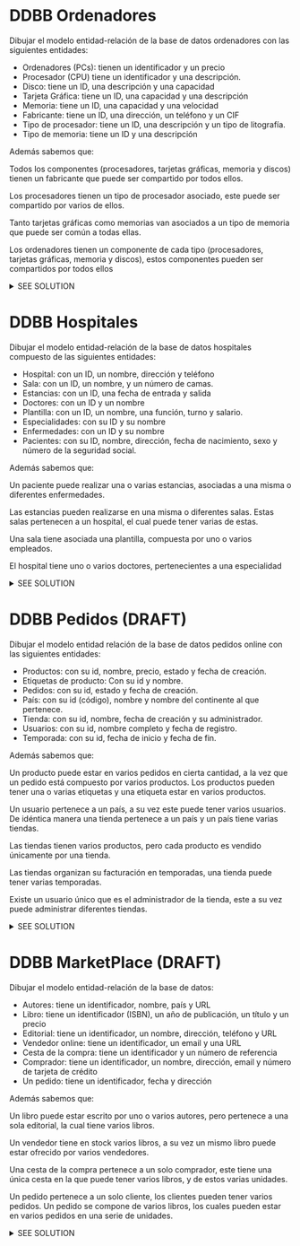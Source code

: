 # DDBB Ordenadores

Dibujar el modelo entidad-relación de la base de datos ordenadores con las siguientes entidades:

- Ordenadores (PCs): tienen un identificador y un precio
- Procesador (CPU) tiene un identificador y una descripción.
- Disco: tiene un ID, una descripción y una capacidad
- Tarjeta Gráfica: tiene un ID, una capacidad y una descripción
- Memoria: tiene un ID, una capacidad y una velocidad
- Fabricante: tiene un ID, una dirección, un teléfono y un CIF
- Tipo de procesador: tiene un ID, una descripción y un tipo de litografía.
- Tipo de memoria: tiene un ID y una descripción

Además sabemos que:

Todos los componentes (procesadores, tarjetas gráficas, memoria y discos) tienen un fabricante que puede ser compartido
por todos ellos.

Los procesadores tienen un tipo de procesador asociado, este puede ser compartido por varios de ellos.

Tanto tarjetas gráficas como memorias van asociados a un tipo de memoria que puede ser común a todas ellas.

Los ordenadores tienen un componente de cada tipo (procesadores, tarjetas gráficas, memoria y discos), estos componentes
pueden ser compartidos por todos ellos

<details>
  <summary>SEE SOLUTION</summary>

```mermaid
erDiagram
    pcs {
        VARCHAR(20) pcid
        VARCHAR(20) cpu
        VARCHAR(20) disco
        VARCHAR(20) tgrafica
        VARCHAR(20) memoria
        DECIMAL(10) precio
    }

    cpu {
        VARCHAR(20) id_cpu
        VARCHAR(100) descripcion
        VARCHAR(20) id_fabricante
        VARCHAR(20) id_tipo_procesador
    }

    tipo_procesador {
        VARCHAR(20) id_tipo_procesador
        VARCHAR(100) descripcion
        INTEGER t_litografia
    }

    disco {
        VARCHAR(20) id_disco
        VARCHAR(100) descripcion
        INTEGER capacidad
        VARCHAR(20) id_fabricante
    }

    memoria {
        VARCHAR(20) id_memoria
        VARCHAR(20) id_tipo_memoria
        VARCHAR(20) id_fabricante
        INTEGER capacidad
        INTEGER velocidad
    }

    fabricante {
        VARCHAR(20) id_fabricante
        VARCHAR(80) direccion
        VARCHAR(15) telf
        VARCHAR(9) CIF
    }

    tgrafica {
        VARCHAR(20) id_tarjeta_grafica
        VARCHAR(20) id_tipo_memoria
        VARCHAR(20) id_fabricante
        INTEGER capacidad
        VARCHAR(100) descripcion
    }

    tipo_memoria {
        VARCHAR(20) id_tipo_memoria
        VARCHAR(100) descripcion
    }

%% Relación entre cpu y su fabricante y tipo de procesador
    cpu ||--o{ tipo_procesador: ""
    cpu ||--o{ pcs: ""
%% Relaciones de fabricante
    fabricante ||--o{ cpu: ""
    fabricante ||--o{ disco: ""
    fabricante ||--o{ memoria: ""
    fabricante ||--o{ tgrafica: ""
%% Relación entre disco y su fabricante
    disco ||--o{ pcs: ""
%% Relación entre memoria y sus componentes
    memoria ||--o{ tipo_memoria: ""
    memoria ||--o{ pcs: ""
%% Relación entre tgrafica y sus componentes
    tgrafica ||--o{ tipo_memoria: ""
    tgrafica ||--o{ pcs: ""
```

</details>

# DDBB Hospitales

Dibujar el modelo entidad-relación de la base de datos hospitales compuesto de las siguientes entidades:

- Hospital: con un ID, un nombre, dirección y teléfono
- Sala: con un ID, un nombre, y un número de camas.
- Estancias: con un ID, una fecha de entrada y salida
- Doctores: con un ID y un nombre
- Plantilla: con un ID, un nombre, una función, turno y salario.
- Especialidades: con su ID y su nombre
- Enfermedades: con un ID y su nombre
- Pacientes: con su ID, nombre, dirección, fecha de nacimiento, sexo y número de la seguridad social.

Además sabemos que:

Un paciente puede realizar una o varias estancias, asociadas a una misma o diferentes enfermedades.

Las estancias pueden realizarse en una misma o diferentes salas. Estas salas pertenecen a un hospital, el cual puede
tener varias de estas.

Una sala tiene asociada una plantilla, compuesta por uno o varios empleados.

El hospital tiene uno o varios doctores, pertenecientes a una especialidad

<details>
  <summary>SEE SOLUTION</summary>

```mermaid
erDiagram
    hospital {
        VARCHAR(5) IdHos
        VARCHAR(20) nomhos
        VARCHAR(30) direc
        VARCHAR(20) telf
    }

    pacientes {
        VARCHAR(8) IdPac
        VARCHAR(20) NomPac
        VARCHAR(20) Direc
        DATE FechaNac
        VARCHAR(1) S
        VARCHAR(12) NSS
    }

    enfermedades {
        VARCHAR(5) IdEnf
        VARCHAR(20) nomenf
    }

    estancias {
        INTEGER IdEstan
        VARCHAR(8) IdPac
        DATE fechaent
        DATE fechasal
        VARCHAR(5) IdHos
        INTEGER CodSala
        VARCHAR(5) IdEnf
    }

    sala {
        VARCHAR(5) IdHos
        INTEGER CodSala
        VARCHAR(25) nomsala
        INTEGER numcamas
    }

    doctor {
        VARCHAR(8) IdDoc
        VARCHAR(5) IdHos
        VARCHAR(25) nomdoc
        VARCHAR(5) IdEsp
    }

    plantilla {
        VARCHAR(8) IdEmp
        VARCHAR(5) IdHos
        INTEGER CodSala
        VARCHAR(25) nomemp
        VARCHAR(25) funcion
        VARCHAR(1) turno
        FLOAT salarioanual
    }

    especialidades {
        DomNumPositivo IdEsp
        VARCHAR(15) nomespecialidad
    }

%% Relaciones
    especialidades ||--o{ doctor: ""
    pacientes ||--o{ estancias: ""
    enfermedades ||--o{ estancias: ""
    hospital ||--o{ sala: ""
    hospital ||--o{ doctor: ""
    sala ||--o{ estancias: ""
    hospital ||--o{ plantilla: ""

```

</details>

# DDBB Pedidos (DRAFT)

Dibujar el modelo entidad relación de la base de datos pedidos online con las siguientes entidades:

- Productos: con su id, nombre, precio, estado y fecha de creación.
- Etiquetas de producto: Con su id y nombre.
- Pedidos: con su id, estado y fecha de creación.
- País: con su id (código), nombre y nombre del continente al que pertenece.
- Tienda: con su id, nombre, fecha de creación y su administrador.
- Usuarios: con su id, nombre completo y fecha de registro.
- Temporada: con su id, fecha de inicio y fecha de fin.

Además sabemos que:

Un producto puede estar en varios pedidos en cierta cantidad, a la vez que un pedido está compuesto por varios
productos. Los productos pueden tener una o varias etiquetas y una etiqueta estar en varios productos.

Un usuario pertenece a un país, a su vez este puede tener varios usuarios. De idéntica manera una tienda pertenece a un
país y un país tiene varias tiendas.

Las tiendas tienen varios productos, pero cada producto es vendido únicamente por una tienda.

Las tiendas organizan su facturación en temporadas, una tienda puede tener varias temporadas.

Existe un usuario único que es el administrador de la tienda, este a su vez puede administrar diferentes tiendas.

<details>
  <summary>SEE SOLUTION</summary>

```mermaid
erDiagram
    productos {
        INTEGER id_producto
        VARCHAR(25) nombre
        INTEGER IDVendedor
        INTEGER precio
        VARCHAR(1) estado
        DATE fechacreacion
    }

    etiquetas_producto {
        INTEGER id_producto
        VARCHAR(5) id_etiqueta
    }

    etiquetas {
        VARCHAR(5) id_etiqueta
        VARCHAR(25) nombre
    }

    items_pedido {
        INTEGER IDPedido
        INTEGER IDProducto
        INTEGER cantidad
    }

    pedidos {
        INTEGER id
        INTEGER IDUsuario
        VARCHAR(1) estado
        DATE fechacreacion
    }

    pais {
        VARCHAR(4) codigo
        VARCHAR(25) nombre
        VARCHAR(25) nombreContinente
    }

    tienda {
        INTEGER id
        VARCHAR(4) codigo_pais
        VARCHAR(25) nombre
        DATE fechacreacion
        INTEGER Id_Admin
    }

    Usuarios {
        INTEGER id
        VARCHAR(25) nombrecompleto
        DATE fechacreacion
        VARCHAR(4) codigo_pais
    }

    Temporada {
        INTEGER id
        INTEGER IDVendedor
        VARCHAR(4) codigo_pais
        DATE fechainicio
        DATE fechafin
    }

%% Relaciones
    productos ||--o{ etiquetas_producto: ""
    etiquetas ||--o{ etiquetas_producto: ""
    pedidos ||--o{ items_pedido: ""
    productos ||--o{ items_pedido: ""
    pedidos ||--o{ Usuarios: ""
    tienda ||--o{ pais: ""
    Usuarios ||--o{ pais: ""
    tienda ||--o{ Temporada: ""
    Temporada ||--o{ productos: ""

```

</details>

# DDBB MarketPlace (DRAFT)

Dibujar el modelo entidad-relación de la base de datos:

- Autores: tiene un identificador, nombre, país y URL
- Libro: tiene un identificador (ISBN), un año de publicación, un título y un precio
- Editorial: tiene un identificador, un nombre, dirección, teléfono y URL
- Vendedor online: tiene un identificador, un email y una URL
- Cesta de la compra: tiene un identificador y un número de referencia
- Comprador: tiene un identificador, un nombre, dirección, email y número de tarjeta de crédito
- Un pedido: tiene un identificador, fecha y dirección

Además sabemos que:

Un libro puede estar escrito por uno o varios autores, pero pertenece a una sola editorial, la cual tiene varios libros.

Un vendedor tiene en stock varios libros, a su vez un mismo libro puede estar ofrecido por varios vendedores.

Una cesta de la compra pertenece a un solo comprador, este tiene una única cesta en la que puede tener varios libros, y
de estos varias unidades.

Un pedido pertenece a un solo cliente, los clientes pueden tener varios pedidos. Un pedido se compone de varios libros,
los cuales pueden estar en varios pedidos en una serie de unidades.

<details>
  <summary>SEE SOLUTION</summary>

```mermaid
erDiagram
%% Entidades
    Autor {
        INTEGER id_autor
        VARCHAR(25) nombre
        VARCHAR(25) pais
        VARCHAR(35) URL
    }

    Autoria {
        INTEGER id_autoria
        INTEGER ISBN
        INTEGER id_autor
    }

    Libro {
        INTEGER ISBN
        INTEGER anio_publicacion
        VARCHAR(25) titulo
        FLOAT precio
    }

    Editorial {
        INTEGER id_editorial
        VARCHAR(25) nombre
        VARCHAR(35) direccion
        VARCHAR(9) telefono
        VARCHAR(35) URL
    }

    VendedorOnline {
        INTEGER id_vendedor
        VARCHAR(25) email
        VARCHAR(35) URL
    }

    CestaCompra {
        INTEGER id_cesta
        INTEGER ISBN
        INTEGER id_comprador
        INTEGER cantidad
    }

    Comprador {
        INTEGER id_comprador
        VARCHAR(25) nombre
        VARCHAR(35) direccion
        VARCHAR(25) email
        VARCHAR(25) num_tarjeta_credito
    }

    Pedido {
        INTEGER id_pedido
        DATE fecha
        VARCHAR(35) direccion_envio
    }

%% Relaciones
    Autor ||--o{ Autoria: ""
    Libro ||--o{ Autoria: ""
    Libro }o--|| Editorial: ""
    VendedorOnline ||--o{ Libro: ""
    CestaCompra ||--o{ Libro: ""
    Comprador ||--o{ CestaCompra: ""
    Comprador ||--o{ Pedido: ""
%% Relaciones N:M
    VendedorOnline ||--o{ Libro: ""
    Libro ||--o{ Pedido: ""

```

</details>
